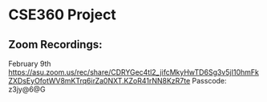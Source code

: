 # CSE360 Project

## Zoom Recordings:

February 9th
https://asu.zoom.us/rec/share/CDRYGec4tl2_jifcMkyHwTD6Sg3v5jI10hmFkZXDsEyOfotWV8mKTrq6irZa0NXT.KZoR41rNN8KzR7te 
Passcode: z3jy@6@G
